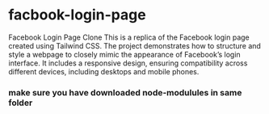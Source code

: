 # facbook-login-page

Facebook Login Page Clone
This is a replica of the Facebook login page created using Tailwind CSS. The project demonstrates how to structure and style a webpage to closely mimic the appearance of Facebook’s login interface. It includes a responsive design, ensuring compatibility across different devices, including desktops and mobile phones.

<h3>make sure you have downloaded node-modulules in same folder</h3>

